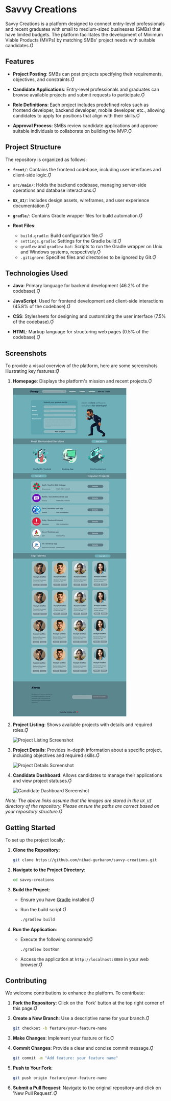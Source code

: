 # Savvy Creations

Savvy Creations is a platform designed to connect entry-level professionals and recent graduates with small to medium-sized businesses (SMBs) that have limited budgets. The platform facilitates the development of Minimum Viable Products (MVPs) by matching SMBs' project needs with suitable candidates.

## Features

- **Project Posting**: SMBs can post projects specifying their requirements, objectives, and constraints.

- **Candidate Applications**: Entry-level professionals and graduates can browse available projects and submit requests to participate.

- **Role Definitions**: Each project includes predefined roles such as frontend developer, backend developer, mobile developer, etc., allowing candidates to apply for positions that align with their skills.

- **Approval Process**: SMBs review candidate applications and approve suitable individuals to collaborate on building the MVP.

## Project Structure

The repository is organized as follows:

- **`front/`**: Contains the frontend codebase, including user interfaces and client-side logic.

- **`src/main/`**: Holds the backend codebase, managing server-side operations and database interactions.

- **`UX_UI/`**: Includes design assets, wireframes, and user experience documentation.

- **`gradle/`**: Contains Gradle wrapper files for build automation.

- **Root Files**:
  - `build.gradle`: Build configuration file.
  - `settings.gradle`: Settings for the Gradle build.
  - `gradlew` and `gradlew.bat`: Scripts to run the Gradle wrapper on Unix and Windows systems, respectively.
  - `.gitignore`: Specifies files and directories to be ignored by Git.

## Technologies Used

- **Java**: Primary language for backend development (46.2% of the codebase).

- **JavaScript**: Used for frontend development and client-side interactions (45.8% of the codebase).

- **CSS**: Stylesheets for designing and customizing the user interface (7.5% of the codebase).

- **HTML**: Markup language for structuring web pages (0.5% of the codebase).

## Screenshots

To provide a visual overview of the platform, here are some screenshots illustrating key features:

1. **Homepage**: Displays the platform's mission and recent projects.

   ![Homepage Screenshot](https://github.com/nihad-gurbanov/savvy-creations/blob/main/UX_UI/UIs/index.png)

2. **Project Listing**: Shows available projects with details and required roles.

   ![Project Listing Screenshot](https://github.com/nihad-gurbanov/savvy-creations/blob/main/UX_UI/Project_Listing.png)

3. **Project Details**: Provides in-depth information about a specific project, including objectives and required skills.

   ![Project Details Screenshot](https://github.com/nihad-gurbanov/savvy-creations/blob/main/UX_UI/Project_Details.png)

4. **Candidate Dashboard**: Allows candidates to manage their applications and view project statuses.

   ![Candidate Dashboard Screenshot](https://github.com/nihad-gurbanov/savvy-creations/blob/main/UX_UI/Candidate_Dashboard.png)

*Note: The above links assume that the images are stored in the `UX_UI` directory of the repository. Please ensure the paths are correct based on your repository structure.*

## Getting Started

To set up the project locally:

1. **Clone the Repository**:

   ```bash
   git clone https://github.com/nihad-gurbanov/savvy-creations.git
   ```

2. **Navigate to the Project Directory**:

   ```bash
   cd savvy-creations
   ```

3. **Build the Project**:

   - Ensure you have [Gradle](https://gradle.org/) installed.

   - Run the build script:

     ```bash
     ./gradlew build
     ```

4. **Run the Application**:

   - Execute the following command:

     ```bash
     ./gradlew bootRun
     ```

   - Access the application at `http://localhost:8080` in your web browser.

## Contributing

We welcome contributions to enhance the platform. To contribute:

1. **Fork the Repository**: Click on the 'Fork' button at the top right corner of this page.

2. **Create a New Branch**: Use a descriptive name for your branch.

   ```bash
   git checkout -b feature/your-feature-name
   ```

3. **Make Changes**: Implement your feature or fix.

4. **Commit Changes**: Provide a clear and concise commit message.

   ```bash
   git commit -m "Add feature: your feature name"
   ```

5. **Push to Your Fork**:

   ```bash
   git push origin feature/your-feature-name
   ```

6. **Submit a Pull Request**: Navigate to the original repository and click on 'New Pull Request'.



